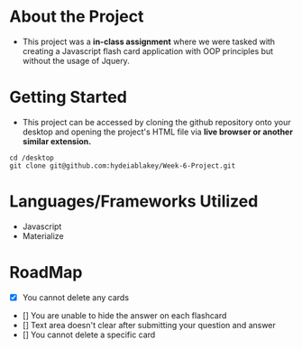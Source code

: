 # About the Project

- This project was a **in-class assignment** where we were tasked with creating a Javascript flash card application with OOP principles but without the usage of Jquery. 


# Getting Started
- This project can be accessed by cloning the github repository onto your desktop and opening the project's HTML file via **live browser or another similar extension.**

```
cd /desktop
git clone git@github.com:hydeiablakey/Week-6-Project.git

```

# Languages/Frameworks Utilized

- Javascript
- Materialize


# RoadMap
- [x] You cannot delete any cards
- [] You are unable to hide the answer on each flashcard
- [] Text area doesn't clear after submitting your question and answer
- [] You cannot delete a specific card

